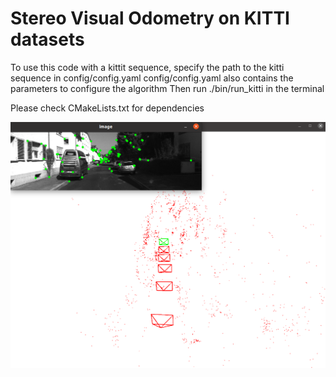 # Stereo Visual Odometry on KITTI datasets

To use this code with a kittit sequence, specify the path to the kitti sequence in config/config.yaml
config/config.yaml also contains the parameters to configure the algorithm
Then run ./bin/run_kitti in the terminal

Please check CMakeLists.txt for dependencies

![Visualization](https://github.com/kangqi-ni/stereo_vo/blob/master/Visualizer.png)